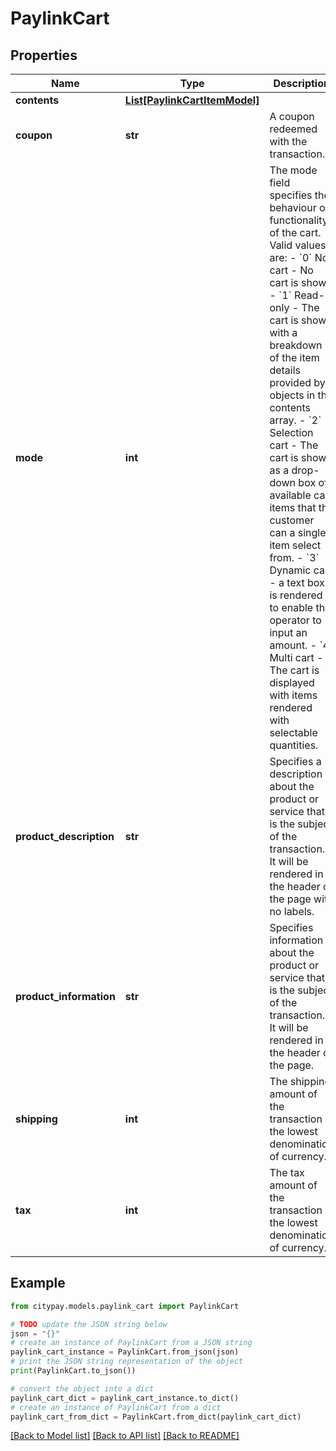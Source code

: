# PaylinkCart


## Properties

Name | Type | Description | Notes
------------ | ------------- | ------------- | -------------
**contents** | [**List[PaylinkCartItemModel]**](PaylinkCartItemModel.md) |  | [optional] 
**coupon** | **str** | A coupon redeemed with the transaction. | [optional] 
**mode** | **int** | The mode field specifies the behaviour or functionality of the cart.  Valid values are:  - &#x60;0&#x60; No cart - No cart is shown - &#x60;1&#x60; Read-only - The cart is shown with a breakdown of the item details provided by objects in the contents array. - &#x60;2&#x60; Selection cart - The cart is shown as a drop-down box of available cart items that the customer can a single item select from. - &#x60;3&#x60; Dynamic cart - a text box is rendered to enable the operator to input an amount. - &#x60;4&#x60; Multi cart - The cart is displayed with items rendered with selectable quantities.  | [optional] 
**product_description** | **str** | Specifies a description about the product or service that is the subject of the transaction. It will be rendered in the header of the page with no labels. | [optional] 
**product_information** | **str** | Specifies information about the product or service that is the subject of the transaction. It will be rendered in the header of the page. | [optional] 
**shipping** | **int** | The shipping amount of the transaction in the lowest denomination of currency. | [optional] 
**tax** | **int** | The tax amount of the transaction in the lowest denomination of currency. | [optional] 

## Example

```python
from citypay.models.paylink_cart import PaylinkCart

# TODO update the JSON string below
json = "{}"
# create an instance of PaylinkCart from a JSON string
paylink_cart_instance = PaylinkCart.from_json(json)
# print the JSON string representation of the object
print(PaylinkCart.to_json())

# convert the object into a dict
paylink_cart_dict = paylink_cart_instance.to_dict()
# create an instance of PaylinkCart from a dict
paylink_cart_from_dict = PaylinkCart.from_dict(paylink_cart_dict)
```
[[Back to Model list]](../README.md#documentation-for-models) [[Back to API list]](../README.md#documentation-for-api-endpoints) [[Back to README]](../README.md)


